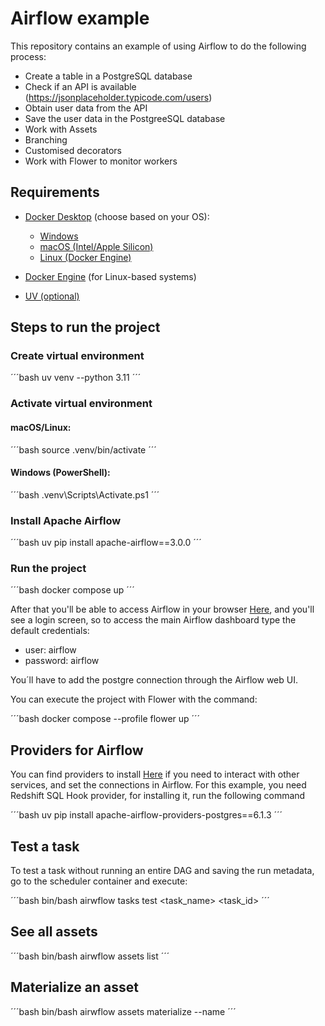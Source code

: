 # Airflow example

This repository contains an example of using Airflow to do the following process:

* Create a table in a PostgreSQL database
* Check if an API is available (https://jsonplaceholder.typicode.com/users)
* Obtain user data from the API
* Save the user data in the PostgreeSQL database
* Work with Assets
* Branching
* Customised decorators
* Work with Flower to monitor workers

## Requirements

- [Docker Desktop](https://www.docker.com/products/docker-desktop/) (choose based on your OS):
  - [Windows](https://docs.docker.com/desktop/install/windows-install/)
  - [macOS (Intel/Apple Silicon)](https://docs.docker.com/desktop/install/mac-install/)
  - [Linux (Docker Engine)](https://docs.docker.com/engine/install/)

- [Docker Engine](https://docs.docker.com/engine/) (for Linux-based systems)

- [UV (optional)](https://docs.astral.sh/uv/getting-started/installation/#__tabbed_1_1)



## Steps to run the project


### Create virtual environment

´´´bash
uv venv --python 3.11
´´´


### Activate virtual environment

#### macOS/Linux:
´´´bash
source .venv/bin/activate
´´´

#### Windows (PowerShell):
´´´bash
.venv\Scripts\Activate.ps1
´´´


### Install Apache Airflow

´´´bash
uv pip install apache-airflow==3.0.0
´´´


### Run the project

´´´bash
docker compose up
´´´

After that you'll be able to access Airflow in your browser [Here](localhost:8080/), and you'll see a login screen, so to access the main Airflow dashboard type the default credentials:

* user: airflow
* password: airflow

You´ll have to add the postgre connection through the Airflow web UI.

You can execute the project with Flower with the command:

´´´bash
docker compose --profile flower up
´´´

## Providers for Airflow

You can find providers to install [Here](https://registry.astronomer.io/providers) if you need to interact with other services, and set the connections in Airflow. For this example, you need Redshift SQL Hook provider, for installing it, run the following command

´´´bash
uv pip install apache-airflow-providers-postgres==6.1.3
´´´


## Test a task

To test a task without running an entire DAG and saving the run metadata, go to the scheduler container and execute:

´´´bash
bin/bash
airwflow tasks test <task_name> <task_id>
´´´

## See all assets

´´´bash
bin/bash
airwflow assets list
´´´

## Materialize an asset

´´´bash
bin/bash
airwflow assets materialize --name <name>
´´´